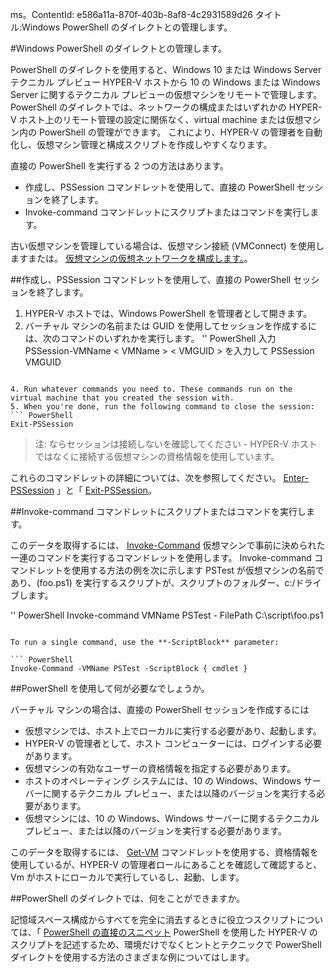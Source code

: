 ms。ContentId: e586a11a-870f-403b-8af8-4c2931589d26
タイトル:Windows PowerShell のダイレクトとの管理します。 

#Windows PowerShell のダイレクトとの管理します。

PowerShell のダイレクトを使用すると、Windows 10 または Windows Server テクニカル プレビュー HYPER-V ホストから 10 の Windows または Windows Server に関するテクニカル プレビューの仮想マシンをリモートで管理します。
PowerShell のダイレクトでは、ネットワークの構成またはいずれかの HYPER-V ホスト上のリモート管理の設定に関係なく、virtual machine または仮想マシン内の PowerShell の管理ができます。
これにより、HYPER-V の管理者を自動化し、仮想マシン管理と構成スクリプトを作成しやすくなります。

直接の PowerShell を実行する 2 つの方法はあります。  

*   作成し、PSSession コマンドレットを使用して、直接の PowerShell セッションを終了します。
*   Invoke-command コマンドレットにスクリプトまたはコマンドを実行します。

古い仮想マシンを管理している場合は、仮想マシン接続 (VMConnect) を使用しますまたは。 [仮想マシンの仮想ネットワークを構成します。](http://technet.microsoft.com/library/cc816585.aspx)。

##作成し、PSSession コマンドレットを使用して、直接の PowerShell セッションを終了します。

1.  HYPER-V ホストでは、Windows PowerShell を管理者として開きます。
2.  バーチャル マシンの名前または GUID を使用してセッションを作成するには、次のコマンドのいずれかを実行します。
    '' PowerShell
    入力 PSSession-VMName < VMName >
    < VMGUID > を入力して PSSession VMGUID


```

4. Run whatever commands you need to. These commands run on the virtual machine that you created the session with.
5. When you're done, run the following command to close the session:  
``` PowerShell
Exit-PSSession 

```


> 注: ならセッションは接続しないを確認してください - HYPER-V ホストではなくに接続する仮想マシンの資格情報を使用しています。
> 

これらのコマンドレットの詳細については、次を参照してください。 [Enter-PSSession](http://technet.microsoft.com/library/hh849707.aspx) 」と「 [Exit-PSSession](http://technet.microsoft.com/library/hh849743.aspx)。

##Invoke-command コマンドレットにスクリプトまたはコマンドを実行します。

このデータを取得するには、 [Invoke-Command](http://technet.microsoft.com/library/hh849719.aspx) 仮想マシンで事前に決められた一連のコマンドを実行するコマンドレットを使用します。
Invoke-command コマンドレットを使用する方法の例を次に示します PSTest が仮想マシンの名前であり、(foo.ps1) を実行するスクリプトが、スクリプトのフォルダー、c:/ドライブします。

 '' PowerShell
Invoke-command VMName PSTest - FilePath C:\script\foo.ps1 


 ```

To run a single command, use the **-ScriptBlock** parameter:

 ``` PowerShell
 Invoke-Command -VMName PSTest -ScriptBlock { cmdlet } 

 ```


##PowerShell を使用して何が必要なでしょうか。

バーチャル マシンの場合は、直接の PowerShell セッションを作成するには

*   仮想マシンでは、ホスト上でローカルに実行する必要があり、起動します。
*   HYPER-V の管理者として、ホスト コンピューターには、ログインする必要があります。
*   仮想マシンの有効なユーザーの資格情報を指定する必要があります。
*   ホストのオペレーティング システムには、10 の Windows、Windows サーバーに関するテクニカル プレビュー、または以降のバージョンを実行する必要があります。
*   仮想マシンには、10 の Windows、Windows サーバーに関するテクニカル プレビュー、または以降のバージョンを実行する必要があります。

このデータを取得するには、 [Get-VM](http://technet.microsoft.com/library/hh848479.aspx) コマンドレットを使用する、資格情報を使用しているが、HYPER-V の管理者ロールにあることを確認して確認すると、Vm がホストにローカルで実行しているし、起動、します。

##PowerShell のダイレクトでは、何をことができますか。

記憶域スペース構成からすべてを完全に消去するときに役立つスクリプトについては、「 [PowerShell の直接のスニペット](../develop/powershell_snippets.md) PowerShell を使用した HYPER-V のスクリプトを記述するため、環境だけでなくヒントとテクニックで PowerShell ダイレクトを使用する方法のさまざまな例についてはします。


